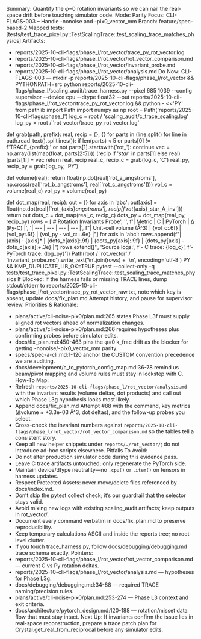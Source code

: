 Summary: Quantify the φ=0 rotation invariants so we can nail the real-space drift before touching simulator code.
Mode: Parity
Focus: CLI-FLAGS-003 – Handle -nonoise and -pix0_vector_mm
Branch: feature/spec-based-2
Mapped tests: [tests/test_trace_pixel.py::TestScalingTrace::test_scaling_trace_matches_physics]
Artifacts:
- reports/2025-10-cli-flags/phase_l/rot_vector/trace_py_rot_vector.log
- reports/2025-10-cli-flags/phase_l/rot_vector/rot_vector_comparison.md
- reports/2025-10-cli-flags/phase_l/rot_vector/invariant_probe.md
- reports/2025-10-cli-flags/phase_l/rot_vector/analysis.md
Do Now: CLI-FLAGS-003 — mkdir -p reports/2025-10-cli-flags/phase_l/rot_vector && PYTHONPATH=src python reports/2025-10-cli-flags/phase_l/scaling_audit/trace_harness.py --pixel 685 1039 --config supervisor --device cpu --dtype float32 --out reports/2025-10-cli-flags/phase_l/rot_vector/trace_py_rot_vector.log && python - <<'PY'
from pathlib import Path
import numpy as np
root = Path('reports/2025-10-cli-flags/phase_l')
log_c = root / 'scaling_audit/c_trace_scaling.log'
log_py = root / 'rot_vector/trace_py_rot_vector.log'

def grab(path, prefix):
    real, recip = {}, {}
    for parts in (line.split() for line in path.read_text().splitlines()):
        if len(parts) < 5 or parts[0] != f'TRACE_{prefix}:' or not parts[1].startswith('rot_'):
            continue
        vec = np.array(list(map(float, parts[2:5])))
        (recip if '_star_' in parts[1] else real)[parts[1]] = vec
    return real, recip
real_c, recip_c = grab(log_c, 'C')
real_py, recip_py = grab(log_py, 'PY')

def volume(real):
    return float(np.dot(real['rot_a_angstroms'], np.cross(real['rot_b_angstroms'], real['rot_c_angstroms'])))
vol_c = volume(real_c)
vol_py = volume(real_py)

def dot_map(real, recip):
    out = {}
    for axis in 'abc':
        out[axis] = float(np.dot(real[f'rot_{axis}_angstroms'], recip[f'rot_{axis}_star_A_inv']))
    return out
dots_c = dot_map(real_c, recip_c)
dots_py = dot_map(real_py, recip_py)
rows = ['# Rotation Invariants Probe', '', f'| Metric | C | PyTorch | Δ (Py-C) |', '| --- | --- | --- | --- |', f"| Unit-cell volume (Å^3) | {vol_c:.6f} | {vol_py:.6f} | {vol_py - vol_c:+.6e} |"]
for axis in 'abc':
    rows.append(f"| {axis} · {axis}* | {dots_c[axis]:.9f} | {dots_py[axis]:.9f} | {dots_py[axis] - dots_c[axis]:+.3e} |")
rows.extend(['', 'Source logs:', f'- C trace: {log_c}', f'- PyTorch trace: {log_py}'])
Path(root / 'rot_vector' / 'invariant_probe.md').write_text('\n'.join(rows) + '\n', encoding='utf-8')
PY
 && KMP_DUPLICATE_LIB_OK=TRUE pytest --collect-only -q tests/test_trace_pixel.py::TestScalingTrace::test_scaling_trace_matches_physics
If Blocked: If the harness fails or missing TRACE lines, dump stdout/stderr to reports/2025-10-cli-flags/phase_l/rot_vector/trace_py_rot_vector_raw.txt, note which key is absent, update docs/fix_plan.md Attempt history, and pause for supervisor review.
Priorities & Rationale:
- plans/active/cli-noise-pix0/plan.md:265 states Phase L3f must supply aligned rot vectors ahead of normalization changes.
- plans/active/cli-noise-pix0/plan.md:266 requires hypotheses plus confirming probes before simulator edits.
- docs/fix_plan.md:450-463 pins the φ=0 k_frac drift as the blocker for getting -nonoise/-pix0_vector_mm parity.
- specs/spec-a-cli.md:1-120 anchor the CUSTOM convention precedence we are auditing.
- docs/development/c_to_pytorch_config_map.md:36-78 remind us beam/pivot mapping and volume rules must stay in lockstep with C.
How-To Map:
- Refresh `reports/2025-10-cli-flags/phase_l/rot_vector/analysis.md` with the invariant results (volume deltas, dot products) and call out which Phase L3g hypothesis looks most likely.
- Append docs/fix_plan.md Attempt #88 with the command, key metrics (Δvolume ≈ +3.3e-03 Å^3, dot deltas), and the follow-up probes you select.
- Cross-check the invariant numbers against `reports/2025-10-cli-flags/phase_l/rot_vector/rot_vector_comparison.md` so the tables tell a consistent story.
- Keep all new helper snippets under `reports/…/rot_vector/`; do not introduce ad-hoc scripts elsewhere.
Pitfalls To Avoid:
- Do not alter production simulator code during this evidence pass.
- Leave C trace artifacts untouched; only regenerate the PyTorch side.
- Maintain device/dtype neutrality—no `.cpu()` or `.item()` on tensors in harness updates.
- Respect Protected Assets: never move/delete files referenced by docs/index.md.
- Don’t skip the pytest collect check; it’s our guardrail that the selector stays valid.
- Avoid mixing new logs with existing scaling_audit artifacts; keep outputs in rot_vector/.
- Document every command verbatim in docs/fix_plan.md to preserve reproducibility.
- Keep temporary calculations ASCII and inside the reports tree; no root-level clutter.
- If you touch trace_harness.py, follow docs/debugging/debugging.md trace schema exactly.
Pointers:
- reports/2025-10-cli-flags/phase_l/rot_vector/rot_vector_comparison.md — current C vs Py rotation deltas.
- reports/2025-10-cli-flags/phase_l/rot_vector/analysis.md — hypotheses for Phase L3g.
- docs/debugging/debugging.md:34-88 — required TRACE naming/precision rules.
- plans/active/cli-noise-pix0/plan.md:253-274 — Phase L3 context and exit criteria.
- docs/architecture/pytorch_design.md:120-188 — rotation/misset data flow that must stay intact.
Next Up: If invariants confirm the issue lies in real-space reconstruction, prepare a trace patch plan for Crystal.get_real_from_reciprocal before any simulator edits.
